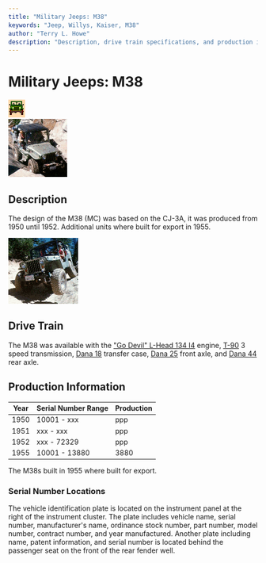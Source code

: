 ```yaml
---
title: "Military Jeeps: M38"
keywords: "Jeep, Willys, Kaiser, M38"
author: "Terry L. Howe"
description: "Description, drive train specifications, and production information for the Willys Jeep M38"
---
```

# Military Jeeps: M38

![military jeeps](/img/military.gif)   
[![](/img/m38s_.gif)](/img/m38s.gif) 

## Description

The design of the M38 (MC) was based on the CJ-3A, it was produced from 1950 until 1952. Additional units where built for export in 1955. 

[![](/img/m38f_.gif)](/img/m38f.gif) 

## Drive Train

The M38 was available with the ["Go Devil" L-Head 134 I4](/engine/factory/godevil134.html) engine, [T-90](/transmission/factory/t90.html) 3 speed transmission, [Dana 18](/xfer/factory/d18.html) transfer case, [Dana 25](/axle/factory/d25.html) front axle, and [Dana 44](/axle/factory/d44.html) rear axle. 

## Production Information

| Year | Serial Number Range | Production |
|------|---------------------|------------|
| 1950 | 10001 - xxx         | ppp        |
| 1951 | xxx - xxx           | ppp        |
| 1952 | xxx - 72329         | ppp        |
| 1955 | 10001 - 13880       | 3880       |

The M38s built in 1955 where built for export.

### Serial Number Locations

The vehicle identification plate is located on the instrument panel at the right of the instrument cluster. The plate includes vehicle name, serial number, manufacturer's name, ordinance stock number, part number, model number, contract number, and year manufactured. Another plate including name, patent information, and serial number is located behind the passenger seat on the front of the rear fender well.